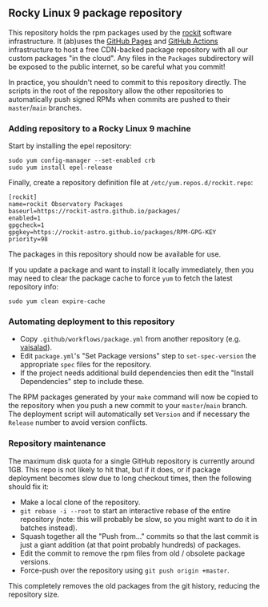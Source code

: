 ## Rocky Linux 9 package repository

This repository holds the rpm packages used by the [rockit](https://github.com/rockit-astro) software infrastructure.  It (ab)uses the [GitHub Pages](https://pages.github.com/) and [GitHub Actions](https://docs.github.com/en/free-pro-team@latest/actions) infrastructure to host a free CDN-backed package repository with all our custom packages "in the cloud".  Any files in the `Packages` subdirectory will be exposed to the public internet, so be careful what you commit!

In practice, you shouldn't need to commit to this repository directly.  The scripts in the root of the repository allow the other repositories to automatically push signed RPMs when commits are pushed to their `master`/`main` branches.

### Adding repository to a Rocky Linux 9 machine

Start by installing the epel repository:
```
sudo yum config-manager --set-enabled crb
sudo yum install epel-release
````

Finally, create a repository definition file at `/etc/yum.repos.d/rockit.repo`:

```
[rockit]
name=rockit Observatory Packages
baseurl=https://rockit-astro.github.io/packages/
enabled=1
gpgcheck=1
gpgkey=https://rockit-astro.github.io/packages/RPM-GPG-KEY
priority=98
```

The packages in this repository should now be available for use.

If you update a package and want to install it locally immediately, then you may need to clear the package cache to force `yum` to fetch the latest repository info:
```
sudo yum clean expire-cache
```

### Automating deployment to this repository

* Copy `.github/workflows/package.yml` from another repository (e.g. [vaisalad](https://github.com/rockit-astro/vaisalad/)).
* Edit `package.yml`'s "Set Package versions" step to `set-spec-version` the appropriate `spec` files for the repository.
* If the project needs additional build dependencies then edit the "Install Dependencies" step to include these.

The RPM packages generated by your `make` command will now be copied to the repository when you push a new commit to your `master`/`main` branch.
The deployment script will automatically set `Version` and if necessary the `Release` number to avoid version conflicts.

### Repository maintenance

The maximum disk quota for a single GitHub repository is currently around 1GB.  This repo is not likely to hit that, but if it does, or if package deployment becomes slow due to long checkout times, then the following should fix it:

* Make a local clone of the repository.
* `git rebase -i --root` to start an interactive rebase of the entire repository (note: this will probably be slow, so you might want to do it in batches instead).
* Squash together all the "Push from..." commits so that the last commit is just a giant addition (at that point probably hundreds) of packages.
* Edit the commit to remove the rpm files from old / obsolete package versions.
* Force-push over the repository using `git push origin +master`.

This completely removes the old packages from the git history, reducing the repository size.

